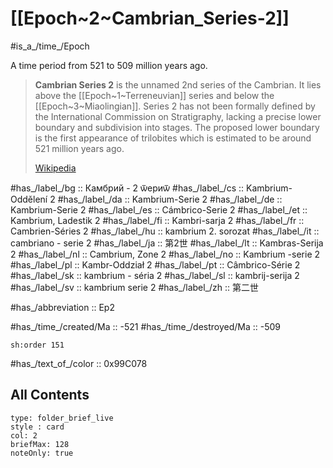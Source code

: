 
# [[Epoch~2~Cambrian_Series-2]] 

#is_a_/time_/Epoch 

A time period from 521 to 509 million years ago. 

> **Cambrian Series 2** is the unnamed 2nd series of the Cambrian. It lies above the [[Epoch~1~Terreneuvian]] series and below the [[Epoch~3~Miaolingian]]. Series 2 has not been formally defined by the International Commission on Stratigraphy, lacking a precise lower boundary and subdivision into stages. The proposed lower boundary is the first appearance of trilobites which is estimated to be around 521 million years ago.
>
> [Wikipedia](https://en.wikipedia.org/wiki/Cambrian%20Series%202)

#has_/label_/bg  :: Камбрий - 2 ѿериѿ
#has_/label_/cs  :: Kambrium-Oddělení 2
#has_/label_/da  :: Kambrium-Serie 2
#has_/label_/de  :: Kambrium-Serie 2
#has_/label_/es  :: Cámbrico-Serie 2
#has_/label_/et  :: Kambrium, Ladestik 2
#has_/label_/fi  :: Kambri-sarja 2
#has_/label_/fr  :: Cambrien-Séries 2
#has_/label_/hu  :: kambrium 2. sorozat
#has_/label_/it  :: cambriano - serie 2
#has_/label_/ja  :: 第2世
#has_/label_/lt  :: Kambras-Serija 2
#has_/label_/nl  :: Cambrium, Zone 2
#has_/label_/no  :: Kambrium -serie 2
#has_/label_/pl  :: Kambr-Oddział 2
#has_/label_/pt  :: Câmbrico-Série 2
#has_/label_/sk  :: kambrium - séria 2
#has_/label_/sl  :: kambrij-serija 2
#has_/label_/sv  :: kambrium serie 2
#has_/label_/zh  :: 第二世

#has_/abbreviation :: Ep2

#has_/time_/created/Ma :: -521 
#has_/time_/destroyed/Ma :: -509 

    sh:order 151 

#has_/text_of_/color :: 0x99C078

## All Contents

```ccard
type: folder_brief_live
style : card
col: 2
briefMax: 128
noteOnly: true
```


